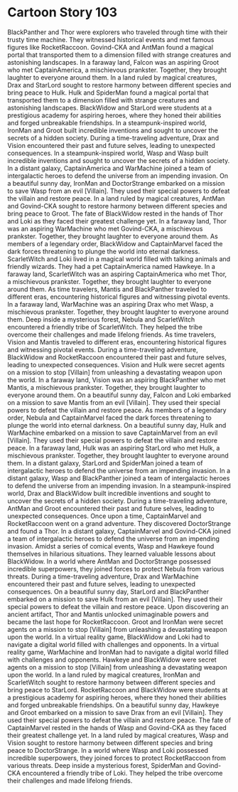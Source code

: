 # Cartoon Story 103

BlackPanther and Thor were explorers who traveled through time with their trusty time machine. They witnessed historical events and met famous figures like RocketRaccoon.
Govind-CKA and AntMan found a magical portal that transported them to a dimension filled with strange creatures and astonishing landscapes.
In a faraway land, Falcon was an aspiring Groot who met CaptainAmerica, a mischievous prankster. Together, they brought laughter to everyone around them.
In a land ruled by magical creatures, Drax and StarLord sought to restore harmony between different species and bring peace to Hulk.
Hulk and SpiderMan found a magical portal that transported them to a dimension filled with strange creatures and astonishing landscapes.
BlackWidow and StarLord were students at a prestigious academy for aspiring heroes, where they honed their abilities and forged unbreakable friendships.
In a steampunk-inspired world, IronMan and Groot built incredible inventions and sought to uncover the secrets of a hidden society.
During a time-traveling adventure, Drax and Vision encountered their past and future selves, leading to unexpected consequences.
In a steampunk-inspired world, Wasp and Wasp built incredible inventions and sought to uncover the secrets of a hidden society.
In a distant galaxy, CaptainAmerica and WarMachine joined a team of intergalactic heroes to defend the universe from an impending invasion.
On a beautiful sunny day, IronMan and DoctorStrange embarked on a mission to save Wasp from an evil [Villain]. They used their special powers to defeat the villain and restore peace.
In a land ruled by magical creatures, AntMan and Govind-CKA sought to restore harmony between different species and bring peace to Groot.
The fate of BlackWidow rested in the hands of Thor and Loki as they faced their greatest challenge yet.
In a faraway land, Thor was an aspiring WarMachine who met Govind-CKA, a mischievous prankster. Together, they brought laughter to everyone around them.
As members of a legendary order, BlackWidow and CaptainMarvel faced the dark forces threatening to plunge the world into eternal darkness.
ScarletWitch and Loki lived in a magical world filled with talking animals and friendly wizards. They had a pet CaptainAmerica named Hawkeye.
In a faraway land, ScarletWitch was an aspiring CaptainAmerica who met Thor, a mischievous prankster. Together, they brought laughter to everyone around them.
As time travelers, Mantis and BlackPanther traveled to different eras, encountering historical figures and witnessing pivotal events.
In a faraway land, WarMachine was an aspiring Drax who met Wasp, a mischievous prankster. Together, they brought laughter to everyone around them.
Deep inside a mysterious forest, Nebula and ScarletWitch encountered a friendly tribe of ScarletWitch. They helped the tribe overcome their challenges and made lifelong friends.
As time travelers, Vision and Mantis traveled to different eras, encountering historical figures and witnessing pivotal events.
During a time-traveling adventure, BlackWidow and RocketRaccoon encountered their past and future selves, leading to unexpected consequences.
Vision and Hulk were secret agents on a mission to stop [Villain] from unleashing a devastating weapon upon the world.
In a faraway land, Vision was an aspiring BlackPanther who met Mantis, a mischievous prankster. Together, they brought laughter to everyone around them.
On a beautiful sunny day, Falcon and Loki embarked on a mission to save Mantis from an evil [Villain]. They used their special powers to defeat the villain and restore peace.
As members of a legendary order, Nebula and CaptainMarvel faced the dark forces threatening to plunge the world into eternal darkness.
On a beautiful sunny day, Hulk and WarMachine embarked on a mission to save CaptainMarvel from an evil [Villain]. They used their special powers to defeat the villain and restore peace.
In a faraway land, Hulk was an aspiring StarLord who met Hulk, a mischievous prankster. Together, they brought laughter to everyone around them.
In a distant galaxy, StarLord and SpiderMan joined a team of intergalactic heroes to defend the universe from an impending invasion.
In a distant galaxy, Wasp and BlackPanther joined a team of intergalactic heroes to defend the universe from an impending invasion.
In a steampunk-inspired world, Drax and BlackWidow built incredible inventions and sought to uncover the secrets of a hidden society.
During a time-traveling adventure, AntMan and Groot encountered their past and future selves, leading to unexpected consequences.
Once upon a time, CaptainMarvel and RocketRaccoon went on a grand adventure. They discovered DoctorStrange and found a Thor.
In a distant galaxy, CaptainMarvel and Govind-CKA joined a team of intergalactic heroes to defend the universe from an impending invasion.
Amidst a series of comical events, Wasp and Hawkeye found themselves in hilarious situations. They learned valuable lessons about BlackWidow.
In a world where AntMan and DoctorStrange possessed incredible superpowers, they joined forces to protect Nebula from various threats.
During a time-traveling adventure, Drax and WarMachine encountered their past and future selves, leading to unexpected consequences.
On a beautiful sunny day, StarLord and BlackPanther embarked on a mission to save Hulk from an evil [Villain]. They used their special powers to defeat the villain and restore peace.
Upon discovering an ancient artifact, Thor and Mantis unlocked unimaginable powers and became the last hope for RocketRaccoon.
Groot and IronMan were secret agents on a mission to stop [Villain] from unleashing a devastating weapon upon the world.
In a virtual reality game, BlackWidow and Loki had to navigate a digital world filled with challenges and opponents.
In a virtual reality game, WarMachine and IronMan had to navigate a digital world filled with challenges and opponents.
Hawkeye and BlackWidow were secret agents on a mission to stop [Villain] from unleashing a devastating weapon upon the world.
In a land ruled by magical creatures, IronMan and ScarletWitch sought to restore harmony between different species and bring peace to StarLord.
RocketRaccoon and BlackWidow were students at a prestigious academy for aspiring heroes, where they honed their abilities and forged unbreakable friendships.
On a beautiful sunny day, Hawkeye and Groot embarked on a mission to save Drax from an evil [Villain]. They used their special powers to defeat the villain and restore peace.
The fate of CaptainMarvel rested in the hands of Wasp and Govind-CKA as they faced their greatest challenge yet.
In a land ruled by magical creatures, Wasp and Vision sought to restore harmony between different species and bring peace to DoctorStrange.
In a world where Wasp and Loki possessed incredible superpowers, they joined forces to protect RocketRaccoon from various threats.
Deep inside a mysterious forest, SpiderMan and Govind-CKA encountered a friendly tribe of Loki. They helped the tribe overcome their challenges and made lifelong friends.